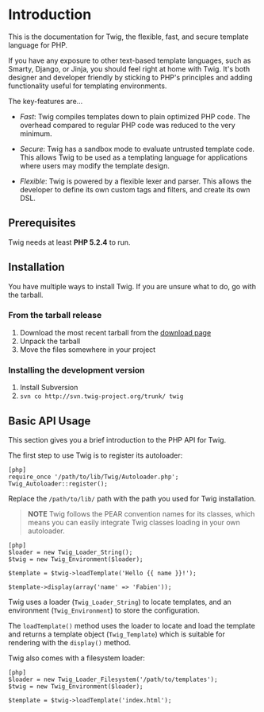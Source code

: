 Introduction
============

This is the documentation for Twig, the flexible, fast, and secure template
language for PHP.

If you have any exposure to other text-based template languages, such as
Smarty, Django, or Jinja, you should feel right at home with Twig. It's both
designer and developer friendly by sticking to PHP's principles and adding
functionality useful for templating environments.

The key-features are...

 * *Fast*: Twig compiles templates down to plain optimized PHP code. The
   overhead compared to regular PHP code was reduced to the very minimum.

 * *Secure*: Twig has a sandbox mode to evaluate untrusted template code. This
   allows Twig to be used as a templating language for applications where
   users may modify the template design.

 * *Flexible*: Twig is powered by a flexible lexer and parser. This allows the
   developer to define its own custom tags and filters, and create its own
   DSL.

Prerequisites
-------------

Twig needs at least **PHP 5.2.4** to run.

Installation
------------

You have multiple ways to install Twig. If you are unsure what to do, go with
the tarball.

### From the tarball release

 1. Download the most recent tarball from the [download page](http://www.twig-project.org/installation)
 2. Unpack the tarball
 3. Move the files somewhere in your project

### Installing the development version

 1. Install Subversion
 2. `svn co http://svn.twig-project.org/trunk/ twig`

Basic API Usage
---------------

This section gives you a brief introduction to the PHP API for Twig.

The first step to use Twig is to register its autoloader:

    [php]
    require_once '/path/to/lib/Twig/Autoloader.php';
    Twig_Autoloader::register();

Replace the `/path/to/lib/` path with the path you used for Twig installation.

>**NOTE**
>Twig follows the PEAR convention names for its classes, which means you can
>easily integrate Twig classes loading in your own autoloader.

    [php]
    $loader = new Twig_Loader_String();
    $twig = new Twig_Environment($loader);

    $template = $twig->loadTemplate('Hello {{ name }}!');

    $template->display(array('name' => 'Fabien'));

Twig uses a loader (`Twig_Loader_String`) to locate templates, and an
environment (`Twig_Environment`) to store the configuration.

The `loadTemplate()` method uses the loader to locate and load the template
and returns a template object (`Twig_Template`) which is suitable for
rendering with the `display()` method.

Twig also comes with a filesystem loader:

    [php]
    $loader = new Twig_Loader_Filesystem('/path/to/templates');
    $twig = new Twig_Environment($loader);

    $template = $twig->loadTemplate('index.html');
